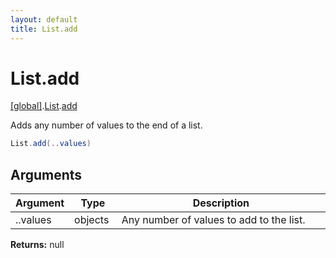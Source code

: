 ```yaml
---
layout: default
title: List.add
---
```


# List.add

[\[global\]]({{site.baseurl}}/docs/).[List]({{site.baseurl}}/docs/List/).[add]({{site.baseurl}}/docs/List/add/)

Adds any number of values to the end of a list.

```cs
List.add(..values)
```

## Arguments

<table>
  <col width="15%">
  <col width="15%">
  <thead>
    <tr>
      <th>Argument</th>
      <th>Type</th>
      <th>Description</th>
    </tr>
  </thead>
  <tbody>
    <tr>
      <td>..values</td>
      <td>objects</td>
      <td>Any number of values to add to the list.</td>
    </tr>
  </tbody>
</table>

**Returns:** null
